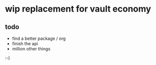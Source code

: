 # wip replacement for vault economy

## todo
- find a better package / org
- finish the api
- million other things

:-)
